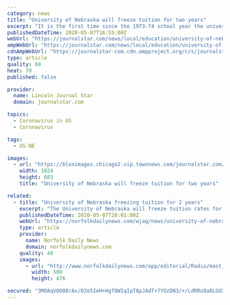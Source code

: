 ```yaml
---
category: news
title: "University of Nebraska will freeze tuition for two years"
excerpt: "It is the first time since the 1973-74 school year the university has done such a freeze, NU President Ted Carter said."
publishedDateTime: 2020-05-07T16:55:00Z
webUrl: "https://journalstar.com/news/local/education/university-of-nebraska-will-freeze-tuition-for-two-years/article_8e7a884d-94e0-5ab3-af97-8978b38ca0b1.html"
ampWebUrl: "https://journalstar.com/news/local/education/university-of-nebraska-will-freeze-tuition-for-two-years/article_8e7a884d-94e0-5ab3-af97-8978b38ca0b1.amp.html"
cdnAmpWebUrl: "https://journalstar-com.cdn.ampproject.org/c/s/journalstar.com/news/local/education/university-of-nebraska-will-freeze-tuition-for-two-years/article_8e7a884d-94e0-5ab3-af97-8978b38ca0b1.amp.html"
type: article
quality: 60
heat: 70
published: false

provider:
  name: Lincoln Journal Star
  domain: journalstar.com

topics:
  - Coronavirus in US
  - Coronavirus

tags:
  - US-NE

images:
  - url: "https://bloximages.chicago2.vip.townnews.com/journalstar.com/content/tncms/assets/v3/editorial/e/3b/e3be0050-7dc4-5a44-b05c-dbe940a805e8/5e17984f4cde4.image.jpg?resize=1024%2C683"
    width: 1024
    height: 683
    title: "University of Nebraska will freeze tuition for two years"

related:
  - title: "University of Nebraska freezing tuition for 2 years"
    excerpt: "The University of Nebraska will freeze tuition rates for the next two school years, citing the financial hardship many students and their families face in the"
    publishedDateTime: 2020-05-07T20:01:00Z
    webUrl: "https://norfolkdailynews.com/wjag/news/university-of-nebraska-freezing-tuition-for-2-years/article_22c4655e-9092-11ea-a130-6f8419b2036d.html"
    type: article
    provider:
      name: Norfolk Daily News
      domain: norfolkdailynews.com
    quality: 40
    images:
      - url: "http://www.norfolkdailynews.com/app/editorial/Radio/mast_heads/Lite-97--KEXL-logo.png"
        width: 500
        height: 476

secured: "3MOAqV0OO8rAv/03o5IeH+Hgf8WIqIpT8pJAdT+7YOzDN3/+/LdRRu9a0LGUX9imxioJoG2sqyfo6tXUUg3VgIkrSYqpIuVHm/MVo4e/Lbstw8bcaINCAqffZRJcMem5zZ3EUCNU6V1CCCfd5SHEdpxwR+8zgpRxJX+TCog1QKBJDD8ay5s2MOxiDopaTdr2psOSywc4EDtZVgBMbOux4iXruHV2kLdDKcWR9zJHxtMSI2pChcznRkwmgaNvPNcjMhF857fxqEtJTKvvjwdkkfft+gTHtA8dK2dpapQluUZZZQeAR8TDH1VtLkr+C+xnEw7+KonZfJOArLHvONgM2d2df5BsUQaO2/uO5gtzdn6qVpAiBJ5ykP7dKsw4BBqd9r+/LsZ4IID3Lu2M4d+yulN8gUC+cBtmouSLa1qEbkDOXCklTIJJsQAT8apdJ6TmeTSbTwzLlNXMQnzUgusmVNyB6/TP5iqRV44P3eT4YXI=;0/5fDOm1k2eMjqzMN9Jwxw=="
---
```


